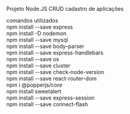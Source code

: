 Projeto Node.JS CRUD cadastro de aplicações

comandos utilizados<br>
npm install --save express<br>
npm install -D nodemon<br>
npm install --save mysql<br>
npm install --save body-parser<br>
npm install --save express-handlebars<br>
npm install --save os<br>
npm install --save cluster<br>
npm install --save check-node-version<br>
npm install --save react-router-dom<br>
npm i @popperjs/core<br>
npm install sweetalert<br>
npm install --save express-session<br>
npm install --save connect-flash<br>
